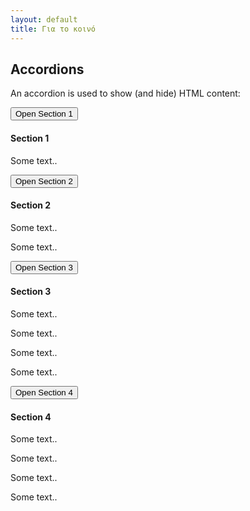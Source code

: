 ```yaml
---
layout: default
title: Για το κοινό
---
```



<div class="w3-container">

<h2>Accordions</h2>
<p>An accordion is used to show (and hide) HTML content:</p>
  
<button onclick="myFunction('Demo1')" class="w3-btn w3-block w3-black w3-left-align">Open Section 1</button>
<div id="Demo1" class="w3-container w3-hide">
  <h4>Section 1</h4>
  <p>Some text..</p>
</div>

<button onclick="myFunction('Demo2')" class="w3-btn w3-block w3-black w3-left-align">Open Section 2</button>
<div id="Demo2" class="w3-container w3-hide">
  <h4>Section 2</h4>
  <p>Some text..</p><p>Some text..</p>
</div>


<button onclick="myFunction('Demo3')" class="w3-btn w3-block w3-black w3-left-align">Open Section 3</button>
<div id="Demo3" class="w3-container w3-hide">
  <h4>Section 3</h4>
  <p>Some text..</p><p>Some text..</p><p>Some text..</p><p>Some text..</p>
</div>

<button onclick="myFunction('Demo4')" class="w3-btn w3-block w3-black w3-left-align">Open Section 4</button>
<div id="Demo4" class="w3-container w3-hide">
  <h4>Section 4</h4>
  <p>Some text..</p><p>Some text..</p><p>Some text..</p><p>Some text..</p>
</div>


</div>
<script>
function myFunction(id) {
    var x = document.getElementById(id);
    if (x.className.indexOf("w3-show") == -1) {
        x.className += " w3-show";
        x.previousElementSibling.className = 
        x.previousElementSibling.className.replace("w3-black", "w3-red");
    } else { 
        x.className = x.className.replace(" w3-show", "");
        x.previousElementSibling.className = 
        x.previousElementSibling.className.replace("w3-red", "w3-black");
    }
}
</script>
